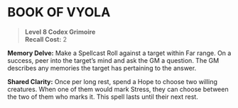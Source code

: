 ﻿---
tags:
  - Ability
  - CharacterOption
name: 'BOOK OF VYOLA'
level: 8
domain: 'Codex'
type: 'Grimoire'
recall: '2'
description: '**Memory Delve:** Make a Spellcast Roll against a target within Far range. On a success, peer into the target’s mind and ask the GM a question. The GM describes any memories the target has pertaining to the answer.

**Shared Clarity:** Once per long rest, spend a Hope to choose two willing creatures. When one of them would mark Stress, they can choose between the two of them who marks it. This spell lasts until their next rest.'
---
# BOOK OF VYOLA

> **Level 8 Codex Grimoire**  
> **Recall Cost:** 2

**Memory Delve:** Make a Spellcast Roll against a target within Far range. On a success, peer into the target’s mind and ask the GM a question. The GM describes any memories the target has pertaining to the answer.

**Shared Clarity:** Once per long rest, spend a Hope to choose two willing creatures. When one of them would mark Stress, they can choose between the two of them who marks it. This spell lasts until their next rest.

